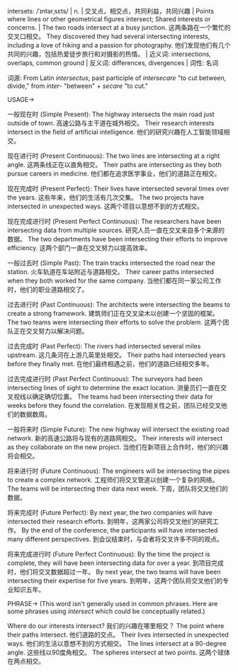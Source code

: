 intersets: /ˈɪntərˌsɛts/ | n. | 交叉点，相交点，共同利益，共同兴趣 |  Points where lines or other geometrical figures intersect; Shared interests or concerns. | The two roads intersect at a busy junction. 这两条路在一个繁忙的交叉口相交。  They discovered they had several intersecting interests, including a love of hiking and a passion for photography. 他们发现他们有几个共同的兴趣，包括热爱徒步旅行和对摄影的热情。 | 近义词: intersections, overlaps, common ground | 反义词: differences, divergences | 词性: 名词

词源:  From Latin *intersectus*, past participle of *intersecare* "to cut between, divide," from *inter-* "between" + *secare* "to cut."


USAGE->

一般现在时 (Simple Present):
The highway intersects the main road just outside of town.  高速公路与主干道在城外相交。
Their research interests intersect in the field of artificial intelligence. 他们的研究兴趣在人工智能领域相交。

现在进行时 (Present Continuous):
The two lines are intersecting at a right angle.  这两条线正在以直角相交。
Their paths are intersecting as they both pursue careers in medicine.  他们都在追求医学事业，他们的道路正在相交。


现在完成时 (Present Perfect):
Their lives have intersected several times over the years. 这些年来，他们的生活有几次交集。
The two projects have intersected in unexpected ways. 这两个项目以意想不到的方式相交。

现在完成进行时 (Present Perfect Continuous):
The researchers have been intersecting data from multiple sources. 研究人员一直在交叉来自多个来源的数据。
The two departments have been intersecting their efforts to improve efficiency.  这两个部门一直在交叉努力以提高效率。

一般过去时 (Simple Past):
The train tracks intersected the road near the station. 火车轨道在车站附近与道路相交。
Their career paths intersected when they both worked for the same company.  当他们都在同一家公司工作时，他们的职业道路相交了。

过去进行时 (Past Continuous):
The architects were intersecting the beams to create a strong framework. 建筑师们正在交叉梁木以创建一个坚固的框架。
The two teams were intersecting their efforts to solve the problem.  这两个团队正在交叉努力以解决问题。

过去完成时 (Past Perfect):
The rivers had intersected several miles upstream. 这几条河在上游几英里处相交。
Their paths had intersected years before they finally met.  在他们最终相遇之前，他们的道路已经相交多年。

过去完成进行时 (Past Perfect Continuous):
The surveyors had been intersecting lines of sight to determine the exact location. 测量员们一直在交叉视线以确定确切位置。
The teams had been intersecting their data for weeks before they found the correlation.  在发现相关性之前，团队已经交叉他们的数据数周。

一般将来时 (Simple Future):
The new highway will intersect the existing road network. 新的高速公路将与现有的道路网相交。
Their interests will intersect as they collaborate on the new project.  当他们在新项目上合作时，他们的兴趣将会相交。

将来进行时 (Future Continuous):
The engineers will be intersecting the pipes to create a complex network. 工程师们将交叉管道以创建一个复杂的网络。
The teams will be intersecting their data next week.  下周，团队将交叉他们的数据。

将来完成时 (Future Perfect):
By next year, the two companies will have intersected their research efforts. 到明年，这两家公司将交叉他们的研究工作。
By the end of the conference, the participants will have intersected many different perspectives.  到会议结束时，与会者将交叉许多不同的观点。

将来完成进行时 (Future Perfect Continuous):
By the time the project is complete, they will have been intersecting data for over a year.  到项目完成时，他们将交叉数据超过一年。
By next year, the two teams will have been intersecting their expertise for five years. 到明年，这两个团队将交叉他们的专业知识五年。



PHRASE->
(This word isn't generally used in common phrases.  Here are some phrases using *intersect* which could be conceptually related.)

Where do our interests intersect? 我们的兴趣在哪里相交？
The point where their paths intersect.  他们道路的交点。
Their lives intersected in unexpected ways.  他们的生活以意想不到的方式相交。
The lines intersect at a 90-degree angle.  这些线以90度角相交。
The spheres intersect at two points.  这两个球体在两点相交。 
